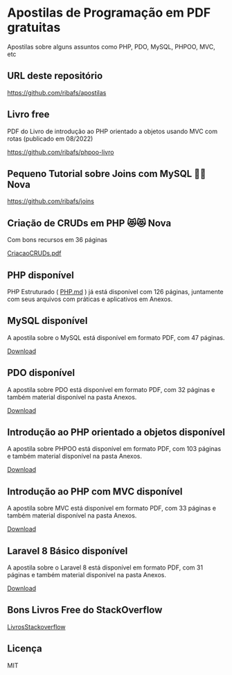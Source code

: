 # Apostilas de Programação em PDF gratuitas

Apostilas sobre alguns assuntos como PHP, PDO, MySQL, PHPOO, MVC, etc

## URL deste repositório

https://github.com/ribafs/apostilas

## Livro free

PDF do Livro de introdução ao PHP orientado a objetos usando MVC com rotas (publicado em 08/2022)

https://github.com/ribafs/phpoo-livro

## Pequeno Tutorial sobre Joins com MySQL 🌈💖 Nova

https://github.com/ribafs/joins

## Criação de CRUDs em PHP 😻😻 Nova
Com bons recursos em 36 páginas

[CriacaoCRUDs.pdf](CriacaoCRUDs.pdf)

## PHP disponível

PHP Estruturado ( [PHP.md](PHP.md) ) já está disponível com 126 páginas, juntamente com seus arquivos com práticas e aplicativos em Anexos.

## MySQL disponível

A apostila sobre o MySQL está disponível em formato PDF, com 47 páginas.

[Download](MySQLApostila.pdf)

## PDO disponível

A apostila sobre PDO está disponível em formato PDF, com 32 páginas e também material disponível na pasta Anexos.

[Download](PDOApostila.pdf)

## Introdução ao PHP orientado a objetos disponível

A apostila sobre PHPOO está disponível em formato PDF, com 103 páginas e também material disponível na pasta Anexos.

[Download](PHPOOApostila.pdf)

## Introdução ao PHP com MVC disponível

A apostila sobre MVC está disponível em formato PDF, com 33 páginas e também material disponível na pasta Anexos.

[Download](MVCApostila.pdf)

## Laravel 8 Básico disponível

A apostila sobre o Laravel 8 está disponível em formato PDF, com 31 páginas e também material disponível na pasta Anexos.

[Download](Laravel8Apostila.pdf)

## Bons Livros Free do StackOverflow

[LivrosStackoverflow](LivrosStackoverflow.md)

## Licença

MIT

